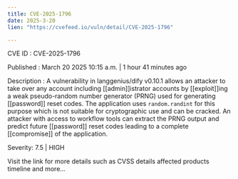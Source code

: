 ```yaml
---
title: CVE-2025-1796
date: 2025-3-20
lien: "https://cvefeed.io/vuln/detail/CVE-2025-1796"

---
```


CVE ID : CVE-2025-1796

Published :  March 20
2025
10:15 a.m. | 1 hour
41 minutes ago

Description : A vulnerability in langgenius/dify v0.10.1 allows an attacker to take over any account
including [[admin]]istrator accounts
by [[exploit]]ing a weak pseudo-random number generator (PRNG) used for generating [[password]] reset codes. The application uses `random.randint` for this purpose
which is not suitable for cryptographic use and can be cracked. An attacker with access to workflow tools can extract the PRNG output and predict future [[password]] reset codes
leading to a complete [[compromise]] of the application.

Severity: 7.5 | HIGH

Visit the link for more details
such as CVSS details
affected products
timeline
and more...
